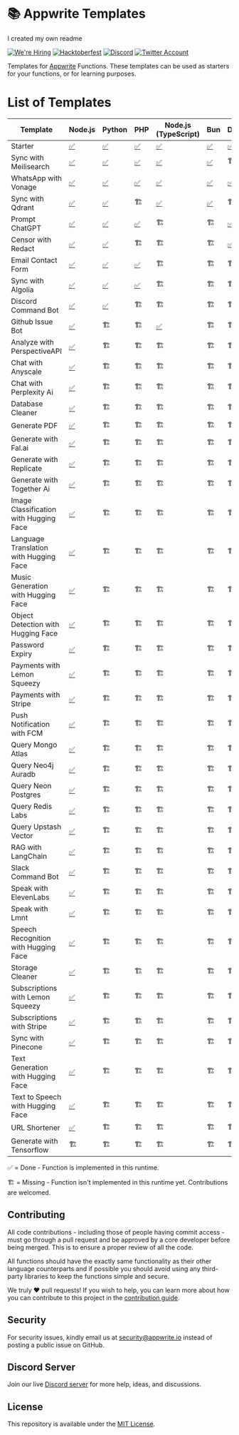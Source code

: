 # 📚 Appwrite Templates

I created my own readme

[![We're Hiring](https://img.shields.io/static/v1?label=We're&message=Hiring&color=blue&style=flat-square)](https://appwrite.io/company/careers)
[![Hacktoberfest](https://img.shields.io/static/v1?label=hacktoberfest&message=ready&color=191120&style=flat-square)](https://hacktoberfest.appwrite.io)
[![Discord](https://img.shields.io/discord/564160730845151244?label=discord&style=flat-square)](https://appwrite.io/discord?r=Github)
[![Twitter Account](https://img.shields.io/twitter/follow/appwrite?color=00acee&label=twitter&style=flat-square)](https://twitter.com/appwrite)

Templates for [Appwrite](https://appwrite.io/) Functions. These templates can be used as starters for your functions, or for learning purposes.

# List of Templates

<!-- TABLE:START -->

| Template                               | Node.js                                          | Python                             | PHP                             | Node.js (TypeScript)                        | Bun                             | Dart                            | Deno                             | Ruby                             | Kotlin                             | python-ml                                | C++               | .NET                 | Java               | Swift               |
| -------------------------------------- | ------------------------------------------------ | ---------------------------------- | ------------------------------- | ------------------------------------------- | ------------------------------- | ------------------------------- | -------------------------------- | -------------------------------- | ---------------------------------- | ---------------------------------------- | ----------------- | -------------------- | ------------------ | ------------------- |
| Starter                                | [✅](node/starter)                               | [✅](python/starter)               | [✅](php/starter)               | [✅](node-typescript/starter)               | [✅](bun/starter)               | [✅](dart/starter)              | [✅](deno/starter)               | [✅](ruby/starter)               | [✅](kotlin/starter)               | [✅](python-ml/starter)                  | [✅](cpp/starter) | [✅](dotnet/starter) | [✅](java/starter) | [✅](swift/starter) |
| Sync with Meilisearch                  | [✅](node/sync-with-meilisearch)                 | [✅](python/sync_with_meilisearch) | [✅](php/sync-with-meilisearch) | [✅](node-typescript/sync-with-meilisearch) | [✅](bun/sync-with-meilisearch) | 🏗️                              | [✅](deno/sync-with-meilisearch) | [✅](ruby/sync_with_meilisearch) | [✅](kotlin/sync-with-meilisearch) | 🏗️                                       | 🏗️                | 🏗️                   | 🏗️                 | 🏗️                  |
| WhatsApp with Vonage                   | [✅](node/whatsapp-with-vonage)                  | [✅](python/whatsapp_with_vonage)  | [✅](php/whatsapp-with-vonage)  | [✅](node-typescript/whatsapp-with-vonage)  | [✅](bun/whatsapp-with-vonage)  | [✅](dart/whatsapp_with_vonage) | [✅](deno/whatsapp-with-vonage)  | [✅](ruby/whatsapp-with-vonage)  | 🏗️                                 | 🏗️                                       | 🏗️                | 🏗️                   | 🏗️                 | 🏗️                  |
| Sync with Qdrant                       | [✅](node/sync-with-qdrant)                      | [✅](python/sync_with_qdrant)      | 🏗️                              | [✅](node-typescript/sync-with-qdrant)      | [✅](bun/sync-with-qdrant)      | 🏗️                              | 🏗️                               | 🏗️                               | 🏗️                                 | 🏗️                                       | 🏗️                | 🏗️                   | 🏗️                 | 🏗️                  |
| Prompt ChatGPT                         | [✅](node/prompt-chatgpt)                        | [✅](python/prompt_chatgpt)        | [✅](php/prompt-chatgpt)        | 🏗️                                          | 🏗️                              | [✅](dart/prompt_chatgpt)       | 🏗️                               | 🏗️                               | 🏗️                                 | 🏗️                                       | 🏗️                | 🏗️                   | 🏗️                 | 🏗️                  |
| Censor with Redact                     | [✅](node/censor-with-redact)                    | [✅](python/censor_with_redact)    | 🏗️                              | 🏗️                                          | 🏗️                              | [✅](dart/censor_with_redact)   | 🏗️                               | 🏗️                               | 🏗️                                 | 🏗️                                       | 🏗️                | 🏗️                   | 🏗️                 | 🏗️                  |
| Email Contact Form                     | [✅](node/email-contact-form)                    | [✅](python/email_contact_form)    | [✅](php/email-contact-form)    | 🏗️                                          | 🏗️                              | 🏗️                              | 🏗️                               | 🏗️                               | 🏗️                                 | 🏗️                                       | 🏗️                | 🏗️                   | 🏗️                 | 🏗️                  |
| Sync with Algolia                      | [✅](node/sync-with-algolia)                     | [✅](python/sync_with_algolia)     | [✅](php/sync-with-algolia)     | 🏗️                                          | 🏗️                              | 🏗️                              | 🏗️                               | 🏗️                               | 🏗️                                 | 🏗️                                       | 🏗️                | 🏗️                   | 🏗️                 | 🏗️                  |
| Discord Command Bot                    | [✅](node/discord-command-bot)                   | [✅](python/discord_command_bot)   | 🏗️                              | 🏗️                                          | 🏗️                              | 🏗️                              | 🏗️                               | 🏗️                               | 🏗️                                 | 🏗️                                       | 🏗️                | 🏗️                   | 🏗️                 | 🏗️                  |
| Github Issue Bot                       | [✅](node/github-issue-bot)                      | 🏗️                                 | 🏗️                              | [✅](node-typescript/github-issue-bot)      | 🏗️                              | 🏗️                              | 🏗️                               | 🏗️                               | 🏗️                                 | 🏗️                                       | 🏗️                | 🏗️                   | 🏗️                 | 🏗️                  |
| Analyze with PerspectiveAPI            | [✅](node/analyze-with-perspectiveapi)           | 🏗️                                 | 🏗️                              | 🏗️                                          | 🏗️                              | 🏗️                              | 🏗️                               | 🏗️                               | 🏗️                                 | 🏗️                                       | 🏗️                | 🏗️                   | 🏗️                 | 🏗️                  |
| Chat with Anyscale                     | [✅](node/chat-with-anyscale)                    | 🏗️                                 | 🏗️                              | 🏗️                                          | 🏗️                              | 🏗️                              | 🏗️                               | 🏗️                               | 🏗️                                 | 🏗️                                       | 🏗️                | 🏗️                   | 🏗️                 | 🏗️                  |
| Chat with Perplexity Ai                | [✅](node/chat-with-perplexity-ai)               | 🏗️                                 | 🏗️                              | 🏗️                                          | 🏗️                              | 🏗️                              | 🏗️                               | 🏗️                               | 🏗️                                 | 🏗️                                       | 🏗️                | 🏗️                   | 🏗️                 | 🏗️                  |
| Database Cleaner                       | [✅](node/database-cleaner)                      | 🏗️                                 | 🏗️                              | 🏗️                                          | 🏗️                              | 🏗️                              | 🏗️                               | 🏗️                               | 🏗️                                 | 🏗️                                       | 🏗️                | 🏗️                   | 🏗️                 | 🏗️                  |
| Generate PDF                           | [✅](node/generate-pdf)                          | 🏗️                                 | 🏗️                              | 🏗️                                          | 🏗️                              | 🏗️                              | 🏗️                               | 🏗️                               | 🏗️                                 | 🏗️                                       | 🏗️                | 🏗️                   | 🏗️                 | 🏗️                  |
| Generate with Fal.ai                   | [✅](node/generate-with-fal)                     | 🏗️                                 | 🏗️                              | 🏗️                                          | 🏗️                              | 🏗️                              | 🏗️                               | 🏗️                               | 🏗️                                 | 🏗️                                       | 🏗️                | 🏗️                   | 🏗️                 | 🏗️                  |
| Generate with Replicate                | [✅](node/generate-with-replicate)               | 🏗️                                 | 🏗️                              | 🏗️                                          | 🏗️                              | 🏗️                              | 🏗️                               | 🏗️                               | 🏗️                                 | 🏗️                                       | 🏗️                | 🏗️                   | 🏗️                 | 🏗️                  |
| Generate with Together Ai              | [✅](node/generate-with-together-ai)             | 🏗️                                 | 🏗️                              | 🏗️                                          | 🏗️                              | 🏗️                              | 🏗️                               | 🏗️                               | 🏗️                                 | 🏗️                                       | 🏗️                | 🏗️                   | 🏗️                 | 🏗️                  |
| Image Classification with Hugging Face | [✅](node/image-classification-with-huggingface) | 🏗️                                 | 🏗️                              | 🏗️                                          | 🏗️                              | 🏗️                              | 🏗️                               | 🏗️                               | 🏗️                                 | 🏗️                                       | 🏗️                | 🏗️                   | 🏗️                 | 🏗️                  |
| Language Translation with Hugging Face | [✅](node/language-translation-with-huggingface) | 🏗️                                 | 🏗️                              | 🏗️                                          | 🏗️                              | 🏗️                              | 🏗️                               | 🏗️                               | 🏗️                                 | 🏗️                                       | 🏗️                | 🏗️                   | 🏗️                 | 🏗️                  |
| Music Generation with Hugging Face     | [✅](node/music-generation-with-huggingface)     | 🏗️                                 | 🏗️                              | 🏗️                                          | 🏗️                              | 🏗️                              | 🏗️                               | 🏗️                               | 🏗️                                 | 🏗️                                       | 🏗️                | 🏗️                   | 🏗️                 | 🏗️                  |
| Object Detection with Hugging Face     | [✅](node/object-detection-with-huggingface)     | 🏗️                                 | 🏗️                              | 🏗️                                          | 🏗️                              | 🏗️                              | 🏗️                               | 🏗️                               | 🏗️                                 | 🏗️                                       | 🏗️                | 🏗️                   | 🏗️                 | 🏗️                  |
| Password Expiry                        | [✅](node/password-expiry)                       | 🏗️                                 | 🏗️                              | 🏗️                                          | 🏗️                              | 🏗️                              | 🏗️                               | 🏗️                               | 🏗️                                 | 🏗️                                       | 🏗️                | 🏗️                   | 🏗️                 | 🏗️                  |
| Payments with Lemon Squeezy            | [✅](node/payments-with-lemon-squeezy)           | 🏗️                                 | 🏗️                              | 🏗️                                          | 🏗️                              | 🏗️                              | 🏗️                               | 🏗️                               | 🏗️                                 | 🏗️                                       | 🏗️                | 🏗️                   | 🏗️                 | 🏗️                  |
| Payments with Stripe                   | [✅](node/payments-with-stripe)                  | 🏗️                                 | 🏗️                              | 🏗️                                          | 🏗️                              | 🏗️                              | 🏗️                               | 🏗️                               | 🏗️                                 | 🏗️                                       | 🏗️                | 🏗️                   | 🏗️                 | 🏗️                  |
| Push Notification with FCM             | [✅](node/push-notification-with-fcm)            | 🏗️                                 | 🏗️                              | 🏗️                                          | 🏗️                              | 🏗️                              | 🏗️                               | 🏗️                               | 🏗️                                 | 🏗️                                       | 🏗️                | 🏗️                   | 🏗️                 | 🏗️                  |
| Query Mongo Atlas                      | [✅](node/query-mongo-atlas)                     | 🏗️                                 | 🏗️                              | 🏗️                                          | 🏗️                              | 🏗️                              | 🏗️                               | 🏗️                               | 🏗️                                 | 🏗️                                       | 🏗️                | 🏗️                   | 🏗️                 | 🏗️                  |
| Query Neo4j Auradb                     | [✅](node/query-neo4j-auradb)                    | 🏗️                                 | 🏗️                              | 🏗️                                          | 🏗️                              | 🏗️                              | 🏗️                               | 🏗️                               | 🏗️                                 | 🏗️                                       | 🏗️                | 🏗️                   | 🏗️                 | 🏗️                  |
| Query Neon Postgres                    | [✅](node/query-neon-postgres)                   | 🏗️                                 | 🏗️                              | 🏗️                                          | 🏗️                              | 🏗️                              | 🏗️                               | 🏗️                               | 🏗️                                 | 🏗️                                       | 🏗️                | 🏗️                   | 🏗️                 | 🏗️                  |
| Query Redis Labs                       | [✅](node/query-redis-labs)                      | 🏗️                                 | 🏗️                              | 🏗️                                          | 🏗️                              | 🏗️                              | 🏗️                               | 🏗️                               | 🏗️                                 | 🏗️                                       | 🏗️                | 🏗️                   | 🏗️                 | 🏗️                  |
| Query Upstash Vector                   | [✅](node/query-upstash-vector)                  | 🏗️                                 | 🏗️                              | 🏗️                                          | 🏗️                              | 🏗️                              | 🏗️                               | 🏗️                               | 🏗️                                 | 🏗️                                       | 🏗️                | 🏗️                   | 🏗️                 | 🏗️                  |
| RAG with LangChain                     | [✅](node/rag-with-langchain)                    | 🏗️                                 | 🏗️                              | 🏗️                                          | 🏗️                              | 🏗️                              | 🏗️                               | 🏗️                               | 🏗️                                 | 🏗️                                       | 🏗️                | 🏗️                   | 🏗️                 | 🏗️                  |
| Slack Command Bot                      | [✅](node/slack-command-bot)                     | 🏗️                                 | 🏗️                              | 🏗️                                          | 🏗️                              | 🏗️                              | 🏗️                               | 🏗️                               | 🏗️                                 | 🏗️                                       | 🏗️                | 🏗️                   | 🏗️                 | 🏗️                  |
| Speak with ElevenLabs                  | [✅](node/speak-with-elevenlabs)                 | 🏗️                                 | 🏗️                              | 🏗️                                          | 🏗️                              | 🏗️                              | 🏗️                               | 🏗️                               | 🏗️                                 | 🏗️                                       | 🏗️                | 🏗️                   | 🏗️                 | 🏗️                  |
| Speak with Lmnt                        | [✅](node/speak-with-lmnt)                       | 🏗️                                 | 🏗️                              | 🏗️                                          | 🏗️                              | 🏗️                              | 🏗️                               | 🏗️                               | 🏗️                                 | 🏗️                                       | 🏗️                | 🏗️                   | 🏗️                 | 🏗️                  |
| Speech Recognition with Hugging Face   | [✅](node/speech-recognition-with-huggingface)   | 🏗️                                 | 🏗️                              | 🏗️                                          | 🏗️                              | 🏗️                              | 🏗️                               | 🏗️                               | 🏗️                                 | 🏗️                                       | 🏗️                | 🏗️                   | 🏗️                 | 🏗️                  |
| Storage Cleaner                        | [✅](node/storage-cleaner)                       | 🏗️                                 | 🏗️                              | 🏗️                                          | 🏗️                              | 🏗️                              | 🏗️                               | 🏗️                               | 🏗️                                 | 🏗️                                       | 🏗️                | 🏗️                   | 🏗️                 | 🏗️                  |
| Subscriptions with Lemon Squeezy       | [✅](node/subscriptions-with-lemon-squeezy)      | 🏗️                                 | 🏗️                              | 🏗️                                          | 🏗️                              | 🏗️                              | 🏗️                               | 🏗️                               | 🏗️                                 | 🏗️                                       | 🏗️                | 🏗️                   | 🏗️                 | 🏗️                  |
| Subscriptions with Stripe              | [✅](node/subscriptions-with-stripe)             | 🏗️                                 | 🏗️                              | 🏗️                                          | 🏗️                              | 🏗️                              | 🏗️                               | 🏗️                               | 🏗️                                 | 🏗️                                       | 🏗️                | 🏗️                   | 🏗️                 | 🏗️                  |
| Sync with Pinecone                     | [✅](node/sync-with-pinecone)                    | 🏗️                                 | 🏗️                              | 🏗️                                          | 🏗️                              | 🏗️                              | 🏗️                               | 🏗️                               | 🏗️                                 | 🏗️                                       | 🏗️                | 🏗️                   | 🏗️                 | 🏗️                  |
| Text Generation with Hugging Face      | [✅](node/text-generation-with-huggingface)      | 🏗️                                 | 🏗️                              | 🏗️                                          | 🏗️                              | 🏗️                              | 🏗️                               | 🏗️                               | 🏗️                                 | 🏗️                                       | 🏗️                | 🏗️                   | 🏗️                 | 🏗️                  |
| Text to Speech with Hugging Face       | [✅](node/text-to-speech-with-huggingface)       | 🏗️                                 | 🏗️                              | 🏗️                                          | 🏗️                              | 🏗️                              | 🏗️                               | 🏗️                               | 🏗️                                 | 🏗️                                       | 🏗️                | 🏗️                   | 🏗️                 | 🏗️                  |
| URL Shortener                          | [✅](node/url-shortener)                         | 🏗️                                 | 🏗️                              | 🏗️                                          | 🏗️                              | 🏗️                              | 🏗️                               | 🏗️                               | 🏗️                                 | 🏗️                                       | 🏗️                | 🏗️                   | 🏗️                 | 🏗️                  |
| Generate with Tensorflow               | 🏗️                                               | 🏗️                                 | 🏗️                              | 🏗️                                          | 🏗️                              | 🏗️                              | 🏗️                               | 🏗️                               | 🏗️                                 | [✅](python-ml/generate_with_tensorflow) | 🏗️                | 🏗️                   | 🏗️                 | 🏗️                  |

<!-- TABLE:END -->

✅ = Done - Function is implemented in this runtime.

🏗️ = Missing - Function isn't implemented in this runtime yet. Contributions are welcomed.

## Contributing

All code contributions - including those of people having commit access - must go through a pull request and be approved by a core developer before being merged. This is to ensure a proper review of all the code.

All functions should have the exactly same functionality as their other language counterparts and if possible you should avoid using any third-party libraries to keep the functions simple and secure.

We truly ❤️ pull requests! If you wish to help, you can learn more about how you can contribute to this project in the [contribution guide](https://github.com/open-runtimes/.github/blob/main/CONTRIBUTING.md).

## Security

For security issues, kindly email us at [security@appwrite.io](mailto:security@appwrite.io) instead of posting a public issue on GitHub.

## Discord Server

Join our live [Discord server](https://appwrite.io/discord) for more help, ideas, and discussions.

## License

This repository is available under the [MIT License](./LICENSE).
